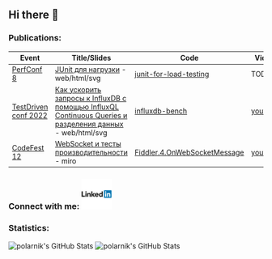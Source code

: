 ## Hi there 👋

### Publications:

| Event  | Title/Slides | Code | Video |
|--------|--------------|------|-------|
| [PerfConf 8](https://www.perfconf.ru/)  | [JUnit для нагрузки](https://polarnik.github.io/junit-for-load-testing/) - web/html/svg | [junit-for-load-testing](https://github.com/polarnik/junit-for-load-testing)   | TODO |
| [TestDriven conf 2022](https://tdconf.ru/2022)  | [Как ускорить запросы к InfluxDB с помощью InfluxQL Continuous Queries и разделения данных](https://polarnik.github.io/influxdb-bench/) - web/html/svg | [influxdb-bench](https://github.com/polarnik/influxdb-bench)   | [youtube](https://youtu.be/-v5Zgoy8wj8) |
| [CodeFest 12](https://12.codefest.ru/lecture/2000) | [WebSocket и тесты производительности](https://miro.com/app/board/uXjVOOEJBCQ=/?share_link_id=439556949520) - miro | [Fiddler.4.OnWebSocketMessage](https://github.com/polarnik/Fiddler.4.OnWebSocketMessage) | [youtube](https://youtu.be/0OnMNnEbP5o) |


<!--
**polarnik/polarnik** is a ✨ _special_ ✨ repository because its `README.md` (this file) appears on your GitHub profile.

Here are some ideas to get you started:

- 🔭 I’m currently working on ...
- 🌱 I’m currently learning ...
- 👯 I’m looking to collaborate on ...
- 🤔 I’m looking for help with ...
- 💬 Ask me about ...
- 📫 How to reach me: ...
- 😄 Pronouns: ...
- ⚡ Fun fact: ...
-->

### Connect with me: [<img  alt="Viacheslav Smirnov | LinkedIn" height="60px" src="https://github.com/devicons/devicon/blob/master/icons/linkedin/linkedin-original-wordmark.svg" />][linkedin]

### Statistics:

<img  alt="polarnik's GitHub Stats" src="https://github-readme-stats.vercel.app/api?username=polarnik" />
<img  alt="polarnik's GitHub Stats" src="https://github-readme-stats.vercel.app/api/top-langs/?username=polarnik&layout=donut" />

[linkedin]: https://www.linkedin.com/in/vyacheslav-smirnov/
